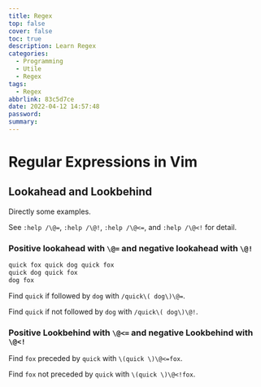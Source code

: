 ```yaml
---
title: Regex
top: false
cover: false
toc: true
description: Learn Regex
categories:
  - Programming
  - Utile
  - Regex
tags:
  - Regex
abbrlink: 83c5d7ce
date: 2022-04-12 14:57:48
password:
summary:
---
```


# Regular Expressions in Vim

## Lookahead and Lookbehind

Directly some examples.

See `:help /\@=`, `:help /\@!`, `:help /\@<=`, and `:help /\@<!` for detail.

### Positive lookahead with `\@=` and negative lookahead with `\@!`

```tex
quick fox quick dog quick fox
quick dog quick fox
dog fox
```

Find `quick` if followed by `dog` with `/quick\( dog\)\@=`.

Find `quick` if not followed by `dog` with `/quick\( dog\)\@!`.

### Positive Lookbehind with `\@<=` and negative Lookbehind with `\@<!`

Find `fox` preceded by `quick` with `\(quick \)\@<=fox`.

Find `fox` not preceded by `quick` with `\(quick \)\@<!fox`.

